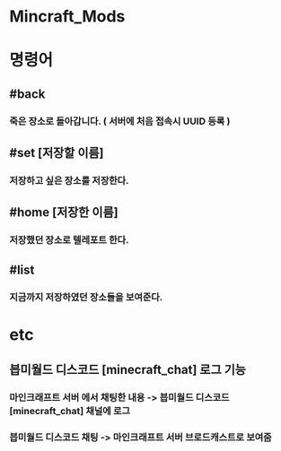 # Mincraft_Mods

# 명령어

## #back
### 죽은 장소로 돌아갑니다. ( 서버에 처음 접속시 UUID 등록 )

## #set [저장할 이름]
### 저장하고 싶은 장소를 저장한다.

## #home [저장한 이름]
### 저장했던 장소로 텔레포트 한다.

## #list
### 지금까지 저장하였던 장소들을 보여준다.


# etc
## 븝미월드 디스코드 [minecraft_chat] 로그 기능
### 마인크래프트 서버 에서 채팅한 내용 -> 븝미월드 디스코드 [minecraft_chat] 채널에 로그 
### 븝미월드 디스코드 채팅 -> 마인크래프트 서버 브로드캐스트로 보여줌
